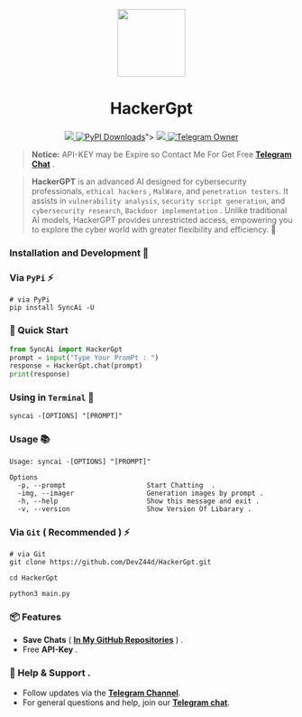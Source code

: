 <p align="center">
  <img align="center" width="120" src="https://github.com/user-attachments/assets/97397eee-2e82-4eb5-a4e3-7277db2e7d04" />

  <h1 align="center">HackerGpt</h1>
  <h3 align="center"></h3>
</p>


<p align="center">

<a href="https://pypi.org/project/SyncAi/">
    <img src="https://img.shields.io/pypi/v/SyncAi?color=red&logo=pypi&logoColor=red">
  </a>
  
<a href="https://pepy.tech/projects/syncai">
    <img src="https://static.pepy.tech/badge/syncai" alt="PyPI Downloads"></a>">
  </a>
  
  <a href="https://t.me/Pycodz">
    <img src="https://img.shields.io/badge/Telegram-Channel-blue.svg?logo=telegram">
  </a>
  
  <a href="https://t.me/DevZ44d" target="_blank">
    <img alt="Telegram Owner" src="https://img.shields.io/badge/Telegram-Owner-red.svg?logo=telegram" />
  </a>
</p>

> **Notice:** API-KEY may be Expire so Contact Me For Get Free **[Telegram Chat](https://t.me/iasynx)** .

> **HackerGPT** is an advanced AI designed for cybersecurity professionals, `ethical hackers` , `MalWare`, and `penetration testers`. It assists in `vulnerability analysis`, `security script generation`, and `cybersecurity research`, `Backdoor implementation` . Unlike traditional AI models, HackerGPT provides unrestricted access, empowering you to explore the cyber world with greater flexibility and efficiency. 🚀
  
### Installation and Development 🚀

### Via `PyPi` ⚡️
```shell
# via PyPi
pip install SyncAi -U
```

### 🚀 Quick Start
```python
from SyncAi import HackerGpt
prompt = input("Type Your PromPt : ")
response = HackerGpt.chat(prompt)
print(response)
```
### Using in `Terminal` 🚀
```shell
syncai -[OPTIONS] "[PROMPT]"
```

### Usage 📚
```shell
Usage: syncai -[OPTIONS] "[PROMPT]"

Options
  -p, --prompt                    Start Chatting  .
  -img, --imager                  Generation images by prompt .
  -h, --help                      Show this message and exit .
  -v, --version                   Show Version Of Libarary .
```

### Via `Git` ( Recommended ) ⚡️

```shell
# via Git
git clone https://github.com/DevZ44d/HackerGpt.git

cd HackerGpt

python3 main.py
```
### 📦 Features
- **Save Chats** ( **[In My GitHub Repositories](https://github.com/DevZ44d/HackerGpt)** ) .
- Free **API-Key** .

### 💬 Help & Support .
- Follow updates via the **[Telegram Channel](https://t.me/Pycodz)**.
- For general questions and help, join our **[Telegram chat](https://t.me/PyChTz)**.
